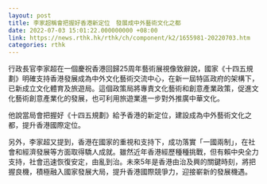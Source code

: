 ```yaml
---
layout: post
title: 李家超稱會把握好香港新定位　發展成中外藝術文化之都
date: 2022-07-03 15:01:22.000000000 +08:00
link: https://news.rthk.hk/rthk/ch/component/k2/1655981-20220703.htm
categories: rthk
---
```


行政長官李家超在一個慶祝香港回歸25周年藝術展視像致辭說，國家《十四五規劃》明確支持香港發展成為中外文化藝術交流中心，在新一屆特區政府的架構下，已新成立文化體育及旅遊局。這個政策局將專責文化藝術和創意產業政策，促進文化藝術創意產業化的發展，也可利用旅遊業進一步對外推廣中華文化。

他說當局會把握好《十四五規劃》給予香港的新定位，建設成為中外藝術文化之都，提升香港國際定位。

另外，李家超又提到，香港在國家的重視和支持下，成功落實「一國兩制」，在社會和經濟發展等方面取得驕人成就。雖然近年香港經歷種種挑戰，但有賴中央全力支持，社會迅速恢復安定，由亂到治。未來5年是香港由治及興的關鍵時刻，將把握良機，積極融入國家發展大局，提升香港國際競爭力，迎接嶄新的發展機遇。
